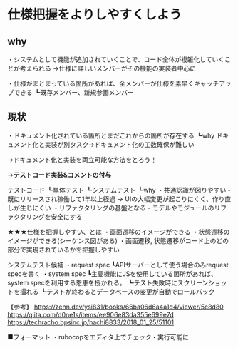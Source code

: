 # 仕様把握をよりしやすくしよう

## why
・システムとして機能が追加されていくことで、コード全体が複雑化していくことが考えられる
→仕様に詳しいメンバーがその機能の実装者中心に

・仕様がまとまっている箇所があれば、全メンバーが仕様を素早くキャッチアップできる
┗既存メンバー、新規参画メンバー

## 現状
・ドキュメント化されている箇所とまだこれからの箇所が存在する
┗why ドキュメント化と実装が別タスク→ドキュメント化の工数確保が難しい

→ドキュメント化と実装を両立可能な方法をとろう！

→**テストコード実装&コメントの付与**

テストコード
┗単体テスト
┗システムテスト
 ┗why
 ・共通認識が図りやすい - 既にリリースされ稼働して1年以上経過 -> UIの大幅変更が起こりにくく、作り直しが生じにくい
 ・リファクタリングの基盤となる - モデルやモジュールのリファクタリングを安全にする

★★★仕様を把握しやすい、とは
・画面遷移のイメージができる
・状態遷移のイメージができる(シーケンス図がある)
・画面遷移, 状態遷移がコード上のどの部分で実現されているかを把握しやすい

システムテスト候補
・request spec
┗APIサーバーとして使う場合のみrequest specを書く
・system spec
┗主要機能にJSを使用している箇所があれば、system specを利用する恩恵を授かれる。
┗テスト失敗時にスクリーンショットを撮れる
┗テストが終わるとデータベースの変更が自動でロールバック

【参考】
https://zenn.dev/ysi831/books/66ba06d6a4a1d4/viewer/5c8d80
https://qiita.com/d0ne1s/items/ee906e83da355e699e7d
https://techracho.bpsinc.jp/hachi8833/2018_01_25/51101

■フォーマット
・rubocopをエディタ上でチェック・実行可能に
